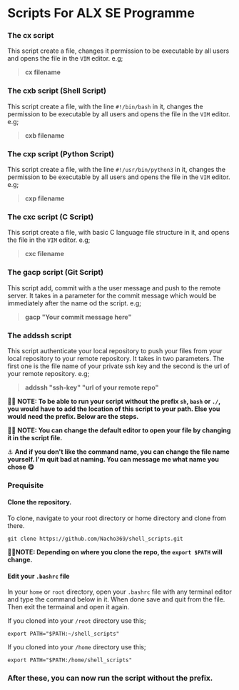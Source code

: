 # Scripts For ALX SE Programme

### The **cx** script
This script create a file, changes it permission to be executable by all users and opens the file in the `VIM` editor. e.g;

> **cx filename**

### The **cxb** script (Shell Script)
This script create a file, with the line `#!/bin/bash` in it, changes the permission to be executable by all users and opens the file in the `VIM` editor. e.g;

> **cxb filename**

### The **cxp** script (Python Script)
This script create a file, with the line `#!/usr/bin/python3` in it, changes the permission to be executable by all users and opens the file in the `VIM` editor. e.g;

> **cxp filename**

### The **cxc** script (C Script)
This script create a file, with basic C language file structure in it, and opens the file in the `VIM` editor. e.g;

> **cxc filename**

### The **gacp** script (Git Script)
This script add, commit with a the user message and push to the remote server. It takes in a parameter for the commit message which would be immediately after the name od the script. e.g;

> **gacp  "Your commit message here"**

### The **addssh** script
This script authenticate your local repository to push your files from your local repository to your remote repository. It takes in two parameters. The first one is the file name of your private ssh key and the second is the url of your remote repository. e.g;

> **addssh  "ssh-key"  "url of your remote repo"**

:round_pushpin::round_pushpin: **NOTE: To be able to run your script without the prefix `sh`, `bash` or `./`, you would have to add the location of this script to your path. Else you would need the prefix. Below are the steps.**

:round_pushpin::round_pushpin: **NOTE: You can change the default editor to open your file by changing it in the script file.**

:anchor: **And if you don't like the command name, you can change the file name yourself. I'm quit bad at naming. You can message me what name you chose :yum:**

### Prequisite
#### Clone the repository.
To clone, navigate to your root directory or home directory and clone from there.

```
git clone https://github.com/Nacho369/shell_scripts.git
```

:round_pushpin::round_pushpin:**NOTE: Depending on where you clone the repo, the `export $PATH` will change.** 

#### Edit your `.bashrc` file

In your `home` or `root` directory, open your `.bashrc` file with any terminal editor and type the command below in it. When done save and quit from the file. Then exit the termainal and open it again.

If you cloned into your `/root` directory use this;

```
export PATH="$PATH:~/shell_scripts"
```

If you cloned into your `/home` directory use this;

```
export PATH="$PATH:/home/shell_scripts"
```
### After these, you can now run the script without the prefix.
